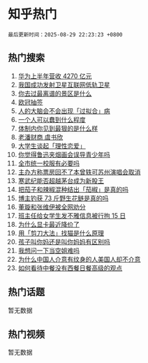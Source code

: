 # 知乎热门

`最后更新时间：2025-08-29 22:23:23 +0800`

## 热门搜索

1. [华为上半年营收 4270 亿元](https://www.zhihu.com/search?q=%E5%8D%8E%E4%B8%BA%E4%B8%8A%E5%8D%8A%E5%B9%B4%E8%90%A5%E6%94%B6%204270%20%E4%BA%BF%E5%85%83)
1. [我国成功发射卫星互联网低轨卫星](https://www.zhihu.com/search?q=%E6%88%91%E5%9B%BD%E6%88%90%E5%8A%9F%E5%8F%91%E5%B0%84%E5%8D%AB%E6%98%9F%E4%BA%92%E8%81%94%E7%BD%91%E4%BD%8E%E8%BD%A8%E5%8D%AB%E6%98%9F)
1. [你去过最离谱的景区是什么](https://www.zhihu.com/search?q=%E4%BD%A0%E5%8E%BB%E8%BF%87%E6%9C%80%E7%A6%BB%E8%B0%B1%E7%9A%84%E6%99%AF%E5%8C%BA%E6%98%AF%E4%BB%80%E4%B9%88)
1. [欧冠抽签](https://www.zhihu.com/search?q=%E6%AC%A7%E5%86%A0%E6%8A%BD%E7%AD%BE)
1. [人的大脑会不会出现「过拟合」病](https://www.zhihu.com/search?q=%E4%BA%BA%E7%9A%84%E5%A4%A7%E8%84%91%E4%BC%9A%E4%B8%8D%E4%BC%9A%E5%87%BA%E7%8E%B0%E3%80%8C%E8%BF%87%E6%8B%9F%E5%90%88%E3%80%8D%E7%97%85)
1. [一个人可以蠢到什么程度](https://www.zhihu.com/search?q=%E4%B8%80%E4%B8%AA%E4%BA%BA%E5%8F%AF%E4%BB%A5%E8%A0%A2%E5%88%B0%E4%BB%80%E4%B9%88%E7%A8%8B%E5%BA%A6)
1. [体制内你见到最狠的是什么样](https://www.zhihu.com/search?q=%E4%BD%93%E5%88%B6%E5%86%85%E4%BD%A0%E8%A7%81%E5%88%B0%E6%9C%80%E7%8B%A0%E7%9A%84%E6%98%AF%E4%BB%80%E4%B9%88%E6%A0%B7)
1. [老潘财商 虞书欣](https://www.zhihu.com/search?q=%E8%80%81%E6%BD%98%E8%B4%A2%E5%95%86%20%E8%99%9E%E4%B9%A6%E6%AC%A3)
1. [大学生谈起「理性恋爱」](https://www.zhihu.com/search?q=%E5%A4%A7%E5%AD%A6%E7%94%9F%E8%B0%88%E8%B5%B7%E3%80%8C%E7%90%86%E6%80%A7%E6%81%8B%E7%88%B1%E3%80%8D)
1. [你觉得鲁迅夹烟画会误导青少年吗](https://www.zhihu.com/search?q=%E4%BD%A0%E8%A7%89%E5%BE%97%E9%B2%81%E8%BF%85%E5%A4%B9%E7%83%9F%E7%94%BB%E4%BC%9A%E8%AF%AF%E5%AF%BC%E9%9D%92%E5%B0%91%E5%B9%B4%E5%90%97)
1. [全市统一校服有必要吗](https://www.zhihu.com/search?q=%E5%85%A8%E5%B8%82%E7%BB%9F%E4%B8%80%E6%A0%A1%E6%9C%8D%E6%9C%89%E5%BF%85%E8%A6%81%E5%90%97)
1. [主办方称票房回不了本曾轶可苏州演唱会取消](https://www.zhihu.com/search?q=%E4%B8%BB%E5%8A%9E%E6%96%B9%E7%A7%B0%E7%A5%A8%E6%88%BF%E5%9B%9E%E4%B8%8D%E4%BA%86%E6%9C%AC%E6%9B%BE%E8%BD%B6%E5%8F%AF%E8%8B%8F%E5%B7%9E%E6%BC%94%E5%94%B1%E4%BC%9A%E5%8F%96%E6%B6%88)
1. [寒武纪能否超越茅台成为新股王](https://www.zhihu.com/search?q=%E5%AF%92%E6%AD%A6%E7%BA%AA%E8%83%BD%E5%90%A6%E8%B6%85%E8%B6%8A%E8%8C%85%E5%8F%B0%E6%88%90%E4%B8%BA%E6%96%B0%E8%82%A1%E7%8E%8B)
1. [把茄子和辣椒混种结出「茄椒」是真的吗](https://www.zhihu.com/search?q=%E6%8A%8A%E8%8C%84%E5%AD%90%E5%92%8C%E8%BE%A3%E6%A4%92%E6%B7%B7%E7%A7%8D%E7%BB%93%E5%87%BA%E3%80%8C%E8%8C%84%E6%A4%92%E3%80%8D%E6%98%AF%E7%9C%9F%E7%9A%84%E5%90%97)
1. [博主钓获 73 斤野生花鲢是真的吗](https://www.zhihu.com/search?q=%E5%8D%9A%E4%B8%BB%E9%92%93%E8%8E%B7%2073%20%E6%96%A4%E9%87%8E%E7%94%9F%E8%8A%B1%E9%B2%A2%E6%98%AF%E7%9C%9F%E7%9A%84%E5%90%97)
1. [董璇和张维伊被全网劝分](https://www.zhihu.com/search?q=%E8%91%A3%E7%92%87%E5%92%8C%E5%BC%A0%E7%BB%B4%E4%BC%8A%E8%A2%AB%E5%85%A8%E7%BD%91%E5%8A%9D%E5%88%86)
1. [班主任给女学生发不雅信息被行拘 15 日](https://www.zhihu.com/search?q=%E7%8F%AD%E4%B8%BB%E4%BB%BB%E7%BB%99%E5%A5%B3%E5%AD%A6%E7%94%9F%E5%8F%91%E4%B8%8D%E9%9B%85%E4%BF%A1%E6%81%AF%E8%A2%AB%E8%A1%8C%E6%8B%98%2015%20%E6%97%A5)
1. [为什么显卡最近降价了](https://www.zhihu.com/search?q=%E4%B8%BA%E4%BB%80%E4%B9%88%E6%98%BE%E5%8D%A1%E6%9C%80%E8%BF%91%E9%99%8D%E4%BB%B7%E4%BA%86)
1. [用「剪刀大法」找猫是什么原理](https://www.zhihu.com/search?q=%E7%94%A8%E3%80%8C%E5%89%AA%E5%88%80%E5%A4%A7%E6%B3%95%E3%80%8D%E6%89%BE%E7%8C%AB%E6%98%AF%E4%BB%80%E4%B9%88%E5%8E%9F%E7%90%86)
1. [孩子叫你妈还是叫你妈妈有区别吗](https://www.zhihu.com/search?q=%E5%AD%A9%E5%AD%90%E5%8F%AB%E4%BD%A0%E5%A6%88%E8%BF%98%E6%98%AF%E5%8F%AB%E4%BD%A0%E5%A6%88%E5%A6%88%E6%9C%89%E5%8C%BA%E5%88%AB%E5%90%97)
1. [我想问一下当空姐难吗](https://www.zhihu.com/search?q=%E6%88%91%E6%83%B3%E9%97%AE%E4%B8%80%E4%B8%8B%E5%BD%93%E7%A9%BA%E5%A7%90%E9%9A%BE%E5%90%97)
1. [为什么中国人介意有纹身的人美国人却不介意](https://www.zhihu.com/search?q=%E4%B8%BA%E4%BB%80%E4%B9%88%E4%B8%AD%E5%9B%BD%E4%BA%BA%E4%BB%8B%E6%84%8F%E6%9C%89%E7%BA%B9%E8%BA%AB%E7%9A%84%E4%BA%BA%E7%BE%8E%E5%9B%BD%E4%BA%BA%E5%8D%B4%E4%B8%8D%E4%BB%8B%E6%84%8F)
1. [如何看待中餐没有西餐日餐高级的观点](https://www.zhihu.com/search?q=%E5%A6%82%E4%BD%95%E7%9C%8B%E5%BE%85%E4%B8%AD%E9%A4%90%E6%B2%A1%E6%9C%89%E8%A5%BF%E9%A4%90%E6%97%A5%E9%A4%90%E9%AB%98%E7%BA%A7%E7%9A%84%E8%A7%82%E7%82%B9)

## 热门话题

暂无数据

## 热门视频

暂无数据